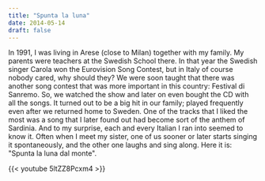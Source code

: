 ```yaml
---
title: "Spunta la luna"
date: 2014-05-14
draft: false
---
```


In 1991, I was living in Arese (close to Milan) together with my family. My parents were teachers at the Swedish School there. In that year the Swedish singer Carola won the Eurovision Song Contest, but in Italy of course nobody cared, why should they? We were soon taught that there was another song contest that was more important in this country: Festival di Sanremo. So, we watched the show and later on even bought the CD with all the songs. It turned out to be a big hit in our family; played frequently even after we returned home to Sweden. One of the tracks that I liked the most was a song that I later found out had become sort of the anthem of Sardinia. And to my surprise, each and every Italian I ran into seemed to know it. Often when I meet my sister, one of us sooner or later starts singing it spontaneously, and the other one laughs and sing along. Here it is: "Spunta la luna dal monte".

{{< youtube 5ltZZ8Pcxm4 >}}

